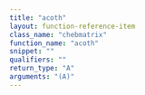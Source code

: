 ```yaml
---
title: "acoth"
layout: function-reference-item
class_name: "chebmatrix"
function_name: "acoth"
snippet: ""
qualifiers: ""
return_type: "A"
arguments: "(A)"
---
```


<pre class="help-text"></pre>
